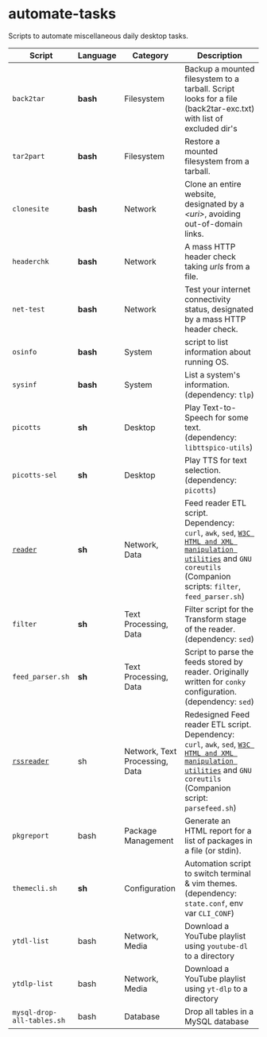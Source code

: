 # automate-tasks

Scripts to automate miscellaneous daily desktop tasks.

| Script | Language | Category | Description |
| --- | --- | --- | --- |
| `back2tar` | **bash** | Filesystem | Backup a mounted filesystem to a tarball. Script looks for a file (back2tar-exc.txt) with list of excluded dir's |
| `tar2part` | **bash** | Filesystem | Restore a mounted filesystem from a tarball. |
| `clonesite` | **bash** | Network | Clone an entire website, designated by a *\<uri\>*, avoiding out-of-domain links. |
| `headerchk` | **bash** | Network | A mass HTTP header check taking _urls_ from a file. |
| `net-test` | **bash** | Network | Test your internet connectivity status, designated by a mass HTTP header check. |
| `osinfo` | **bash** | System | script to list information about running OS. |
| `sysinf` | **bash** | System | List a system's information. (dependency: `tlp`) |
| `picotts` | **sh** | Desktop | Play Text-to-Speech for some text. (dependency: `libttspico-utils`) |
| `picotts-sel` | **sh** | Desktop | Play TTS for text selection. (dependency: `picotts`) |
| [`reader`](shell/reader) | **sh** | Network, Data | Feed reader ETL script. Dependency: `curl`, `awk`, `sed`, [`W3C HTML and XML manipulation utilities`](https://www.w3.org/Tools/HTML-XML-utils/README) and `GNU coreutils` (Companion scripts: `filter`, `feed_parser.sh`) |
| `filter` | **sh** | Text Processing, Data | Filter script for the Transform stage of the reader. (dependency: `sed`) |
| `feed_parser.sh` | **sh** | Text Processing, Data | Script to parse the feeds stored by reader. Originally written for `conky` configuration. (dependency: `sed`) |
| [`rssreader`](shell/rssreader) | sh | Network, Text Processing, Data | Redesigned Feed reader ETL script. Dependency: `curl`, `awk`, `sed`, [`W3C HTML and XML manipulation utilities`](https://www.w3.org/Tools/HTML-XML-utils/README) and `GNU coreutils` (Companion script: `parsefeed.sh`) |
| `pkgreport` | bash | Package Management | Generate an HTML report for a list of packages in a file (or stdin). |
| `themecli.sh` | **sh** | Configuration | Automation script to switch terminal & vim themes. (dependency: `state.conf`, env var `CLI_CONF`) |
| `ytdl-list` | bash | Network, Media | Download a YouTube playlist using `youtube-dl` to a directory |
| `ytdlp-list` | bash | Network, Media | Download a YouTube playlist using `yt-dlp` to a directory |
| `mysql-drop-all-tables.sh` | bash | Database | Drop all tables in a MySQL database |

